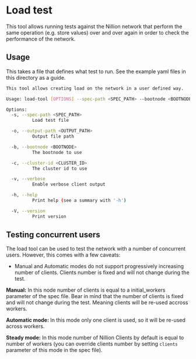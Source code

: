 # Load test

This tool allows running tests against the Nillion network that perform the same operation (e.g. store values) over and
over again in order to check the performance of the network.

## Usage

This takes a file that defines what test to run. See the example yaml files in this directory as a guide.

```bash
This tool allows creating load on the network in a user defined way.

Usage: load-tool [OPTIONS] --spec-path <SPEC_PATH> --bootnode <BOOTNODE> --cluster-id <CLUSTER_ID> 

Options:
  -s, --spec-path <SPEC_PATH>
          Load test file

  -o, --output-path <OUTPUT_PATH>
          Output file path

  -b, --bootnode <BOOTNODE>
          The bootnode to use

  -c, --cluster-id <CLUSTER_ID>
          The cluster id to use

  -v, --verbose
          Enable verbose client output

  -h, --help
          Print help (see a summary with '-h')

  -V, --version
          Print version

```

## Testing concurrent users

The load tool can be used to test the network with a number of concurrent users. However, this comes with a few caveats:

- Manual and Automatic modes do not support progressively increasing number of clients. Clients number is fixed and will
  not change during the test.

**Manual:**
In this node number of clients is equal to a initial_workers parameter of the spec file.
Bear in mind that the number of clients is fixed and will not change during the test. Meaning clients will be re-used
accross workers.

**Automatic mode:**
In this mode only one client is used, so it will be re-used across workers.

**Steady mode:**
In this mode number of Nillion Clients by default is equal to number of workers (you can override clients number by
setting `clients` parameter of this mode in the spec file).

